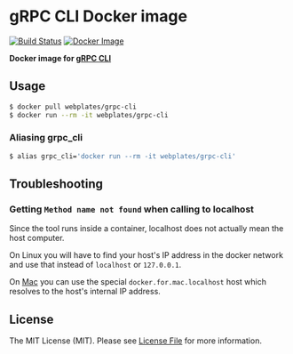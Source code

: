 # gRPC CLI Docker image

[![Build Status](https://img.shields.io/travis/webplates/docker-grpc-cli.svg?style=flat-square)](https://travis-ci.org/webplates/docker-grpc-cli)
[![Docker Image](https://img.shields.io/badge/docker%20image-webplates%2Fgrpc--cli-blue.svg?style=flat-square)](https://hub.docker.com/r/webplates/grpc-cli)

**Docker image for [gRPC CLI](https://github.com/grpc/grpc/blob/master/doc/command_line_tool.md)**


## Usage

```bash
$ docker pull webplates/grpc-cli
$ docker run --rm -it webplates/grpc-cli
```

### Aliasing grpc_cli

```bash
$ alias grpc_cli='docker run --rm -it webplates/grpc-cli'
```


## Troubleshooting

### Getting `Method name not found` when calling to localhost

Since the tool runs inside a container, localhost does not actually mean the host computer.

On Linux you will have to find your host's IP address in the docker network and use that instead of `localhost` or `127.0.0.1`.

On [Mac](https://docs.docker.com/docker-for-mac/networking/#per-container-ip-addressing-is-not-possible) you can use the special `docker.for.mac.localhost` host which resolves to the host's internal IP address.


## License

The MIT License (MIT). Please see [License File](LICENSE) for more information.
